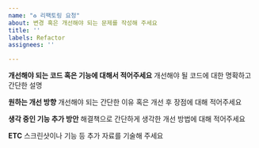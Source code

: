 ```yaml
---
name: "♻️ 리팩토링 요청"
about: 변경 혹은 개선해야 되는 문제를 작성해 주세요
title: ''
labels: Refactor
assignees: ''

---
```


**개선해야 되는 코드 혹은 기능에 대해서 적어주세요**
개선해야 될 코드에 대한 명확하고 간단한 설명

**원하는 개선 방향**
개선해야 되는 간단한 이유 혹은 개선 후 장점에 대해 적어주세요

**생각 중인 기능 추가 방안**
해결책으로 간단하게 생각한 개선 방법에 대해 적어주세요

**ETC**
스크린샷이나 기능 등 추가 자료를 기술해 주세요
